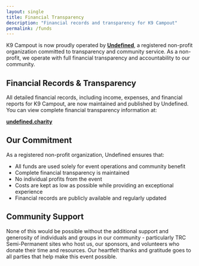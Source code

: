 ```yaml
---
layout: single
title: Financial Transparency
description: "Financial records and transparency for K9 Campout"
permalink: /funds
---
```


K9 Campout is now proudly operated by **[Undefined](http://undefined.charity)**, a registered non-profit organization committed to transparency and community service. As a non-profit, we operate with full financial transparency and accountability to our community.

## Financial Records & Transparency

All detailed financial records, including income, expenses, and financial reports for K9 Campout, are now maintained and published by Undefined. You can view complete financial transparency information at:

**[undefined.charity](http://undefined.charity)**

## Our Commitment

As a registered non-profit organization, Undefined ensures that:
- All funds are used solely for event operations and community benefit
- Complete financial transparency is maintained
- No individual profits from the event
- Costs are kept as low as possible while providing an exceptional experience
- Financial records are publicly available and regularly updated

## Community Support

None of this would be possible without the additional support and generosity of individuals and groups in our community - particularly TRC Semi-Permanent sites who host us, our sponsors, and volunteers who donate their time and resources. Our heartfelt thanks and gratitude goes to all parties that help make this event possible.
